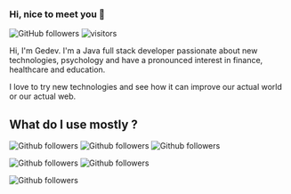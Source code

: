 ### Hi, nice to meet you 👋

![GitHub followers](https://img.shields.io/github/followers/Gedev?style=social)
![visitors](https://visitor-badge.glitch.me/badge?page_id=Gedev.Gedev)
<!--
**Gedev/Gedev** is a ✨ _special_ ✨ repository because its `README.md` (this file) appears on your GitHub profile.

Here are some ideas to get you started:

- 🔭 I’m currently working on ...
- 🌱 I’m currently learning ...
- 👯 I’m looking to collaborate on ...
- 🤔 I’m looking for help with ...
- 💬 Ask me about ...
- 📫 How to reach me: ...
- 😄 Pronouns: ...
- ⚡ Fun fact: ...
-->

Hi, I'm Gedev. I'm a Java full stack developer passionate about new technologies, 
psychology and have a pronounced interest in finance, healthcare and education.

I love to try new technologies and see how it can improve our actual world or our actual web.

## What do I use mostly ?


![Github followers](https://img.shields.io/badge/Java-8-red?logo=java?colorA=java)
![Github followers](https://img.shields.io/badge/Java-11-red?logo=java)
![Github followers](https://img.shields.io/badge/Java-17-red?logo=java)

![Github followers](https://img.shields.io/badge/Angular-orange?logo=angular)
![Github followers](https://img.shields.io/badge/Docker-blue?style=flat&logo=docker)

![Github followers](https://img.shields.io/badge/Jetbrains-blueviolet?style=flat&logo=IntellijIDEA)
